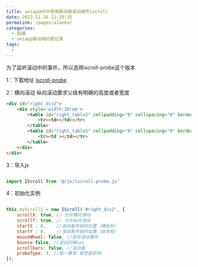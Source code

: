 ```yaml
---
title: uniappH5中使用移动端滚动插件iscroll
date: 2022-11-16 11:20:35
permalink: /pages/a7ae6a/
categories:
  - 前端
  - uniapp移动端问题记录
tags:
  - 
---
```




为了监听滚动中的事件，所以选用iscroll-probe这个版本

1：下载地址 <a href='https://gitee.com/mirrors/iscroll/blob/master/build/iscroll-probe.js' target='blank'>iscroll-probe</a>

2：横向滚动 纵向滚动要求父级有明确的高度或者宽度

```html
<div id="right_div2">
	<div style='width:30rem'>
		<table id="right_table2" cellpadding="0" cellspacing="0" border="0">
			<tr><td></td></tr>
		</table>
		<table id="right_table5" cellpadding="0" cellspacing="0" border="0">
			<tr><td ></td></tr>
		</table>
	</div>
</div>

```

3：导入js

```js

import IScroll from '@/js/iscroll-probe.js'

```
4：初始化实例

```js

this.myScroll1 = new IScroll('#right_div2', {
	scrollX: true, // 允许横向滑动
	scrollT: true, // 允许纵向滑动
	startX : 0,    //滚动条开始的位置（横坐标）
	startY : 0,    //滚动条开始的位置（纵坐标）
	mouseWheel: false, //鼠标滚动事件
	bounce:false, //滚动回弹ios
	scrollbars: false, //滚动条
	probeType: 3, //每一像素 有性能影响
});

```